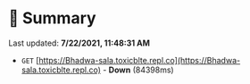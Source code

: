 # 📖 Summary
Last updated: **7/22/2021, 11:48:31 AM**

- `GET` [https://Bhadwa-sala.toxicblte.repl.co](https://Bhadwa-sala.toxicblte.repl.co) - **Down** (84398ms)

